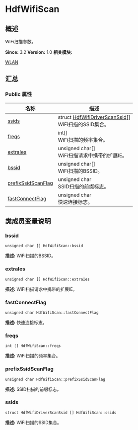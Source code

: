 # HdfWifiScan


## 概述

WiFi扫描参数。

**Since:**
3.2
**Version:**
1.0
**相关模块:**

[WLAN](_w_l_a_n.md)


## 汇总


### Public 属性

  | 名称 | 描述 | 
| -------- | -------- |
| [ssids](#ssids) | struct&nbsp;[HdfWifiDriverScanSsid](_hdf_wifi_driver_scan_ssid.md)[]<br/>WiFi扫描的SSID集合。&nbsp; | 
| [freqs](#freqs) | int[]<br/>WiFi扫描的频率集合。&nbsp; | 
| [extraIes](#extraies) | unsigned&nbsp;char[]<br/>WiFi扫描请求中携带的扩展IE。&nbsp; | 
| [bssid](#bssid) | unsigned&nbsp;char[]<br/>WiFi扫描的BSSID。&nbsp; | 
| [prefixSsidScanFlag](#prefixssidscanflag) | unsigned&nbsp;char<br/>SSID扫描的前缀标志。&nbsp; | 
| [fastConnectFlag](#fastconnectflag) | unsigned&nbsp;char<br/>快速连接标志。&nbsp; | 


## 类成员变量说明


### bssid

  
```
unsigned char [] HdfWifiScan::bssid
```
**描述:**
WiFi扫描的BSSID。


### extraIes

  
```
unsigned char [] HdfWifiScan::extraIes
```
**描述:**
WiFi扫描请求中携带的扩展IE。


### fastConnectFlag

  
```
unsigned char HdfWifiScan::fastConnectFlag
```
**描述:**
快速连接标志。


### freqs

  
```
int [] HdfWifiScan::freqs
```
**描述:**
WiFi扫描的频率集合。


### prefixSsidScanFlag

  
```
unsigned char HdfWifiScan::prefixSsidScanFlag
```
**描述:**
SSID扫描的前缀标志。


### ssids

  
```
struct HdfWifiDriverScanSsid [] HdfWifiScan::ssids
```
**描述:**
WiFi扫描的SSID集合。
